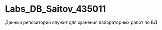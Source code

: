 Labs_DB_Saitov_435011
=====================
Данный репозиторий служит для хранения лабораторных работ по БД
